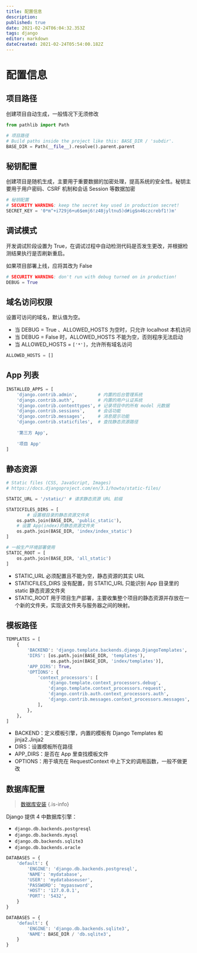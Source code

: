 ```yaml
---
title: 配置信息
description: 
published: true
date: 2021-02-24T06:04:32.353Z
tags: django
editor: markdown
dateCreated: 2021-02-24T05:54:00.182Z
---
```


# 配置信息

## 项目路径

创建项目自动生成，一般情况下无须修改

```python
from pathlib import Path

# 项目路径
# Build paths inside the project like this: BASE_DIR / 'subdir'.
BASE_DIR = Path(__file__).resolve().parent.parent
```

## 秘钥配置

创建项目是随机生成，主要用于重要数据的加密处理，提高系统的安全性。秘钥主要用于用户密码、CSRF 机制和会话 Session 等数据加密

```python
# 秘钥配置
# SECURITY WARNING: keep the secret key used in production secret!
SECRET_KEY = '0*m^+i729j6+u6$emj6!z48jyltnu5)d#ig$n46czcrebf1!)m'
```

## 调试模式

开发调试阶段设置为 True，在调试过程中自动检测代码是否发生更改，并根据检测结果执行是否刷新重启。

如果项目部署上线，应将其改为 False

```python
# SECURITY WARNING: don't run with debug turned on in production!
DEBUG = True
```

## 域名访问权限

设置可访问的域名，默认值为空。

- 当 DEBUG = True 、ALLOWED_HOSTS 为空时，只允许 localhost 本机访问
- 当 DEBUG = False 时，ALLOWED_HOSTS 不能为空，否则程序无法启动
- 当 ALLOWED_HOSTS = `['*']`，允许所有域名访问

```python
ALLOWED_HOSTS = []
```

## App 列表

```python
INSTALLED_APPS = [
    'django.contrib.admin',        # 内置的后台管理系统
    'django.contrib.auth',         # 内置的用户认证系统
    'django.contrib.contenttypes', # 记录项目中的所有 model 元数据
    'django.contrib.sessions',     # 会话功能
    'django.contrib.messages',     # 消息提示功能
    'django.contrib.staticfiles',  # 查找静态资源路径
    
    '第三方 App',
    
    '项目 App'
]
```

## 静态资源

```python
# Static files (CSS, JavaScript, Images)
# https://docs.djangoproject.com/en/3.1/howto/static-files/

STATIC_URL = '/static/' # 请求静态资源 URL 前缀

STATICFILES_DIRS = [
		# 设置根目录的静态资源文件夹
    os.path.join(BASE_DIR, 'public_static'),
    # 设置 App(index)的静态资源文件夹
    os.path.join(BASE_DIR, 'index/index_static')
]

# 一般生产环境部署使用
STATIC_ROOT = [
    os.path.join(BASE_DIR, 'all_static')
]
```

- STATIC_URL 必须配置且不能为空，静态资源的其实 URL
- STATICFILES_DIRS 没有配置，则 STATIC_URL 只能识别 App 目录里的 static 静态资源文件夹
- STATIC_ROOT 用于项目生产部署，主要收集整个项目的静态资源并存放在一个新的文件夹，实现该文件夹与服务器之间的映射。

## 模板路径

```python
TEMPLATES = [
    {
        'BACKEND': 'django.template.backends.django.DjangoTemplates',
        'DIRS': [os.path.join(BASE_DIR, 'templates'),
                 os.path.join(BASE_DIR, 'index/templates')],
        'APP_DIRS': True,
        'OPTIONS': {
            'context_processors': [
                'django.template.context_processors.debug',
                'django.template.context_processors.request',
                'django.contrib.auth.context_processors.auth',
                'django.contrib.messages.context_processors.messages',
            ],
        },
    },
]

```

- BACKEND：定义模板引擎，内置的模板有 Django Templates 和 jinja2.Jinja2
- DIRS：设置模板所在路径
- APP_DIRS：是否在 App 里查找模板文件
- OPTIONS：用于填充在 RequestContext 中上下文的调用函数，一般不做更改

## 数据库配置

> [数据库安装](https://docs.djangoproject.com/zh-hans/3.1/topics/install/#get-your-database-running)
{.is-info}


Django 提供 4 中数据库引擎：

- `django.db.backends.postgresql`
- `django.db.backends.mysql`
- `django.db.backends.sqlite3`
- `django.db.backends.oracle`

```python
DATABASES = {
    'default': {
        'ENGINE': 'django.db.backends.postgresql',
        'NAME': 'mydatabase',
        'USER': 'mydatabaseuser',
        'PASSWORD': 'mypassword',
        'HOST': '127.0.0.1',
        'PORT': '5432',
    }
}

DATABASES = {
    'default': {
        'ENGINE': 'django.db.backends.sqlite3',
        'NAME': BASE_DIR / 'db.sqlite3',
    }
}
```






















